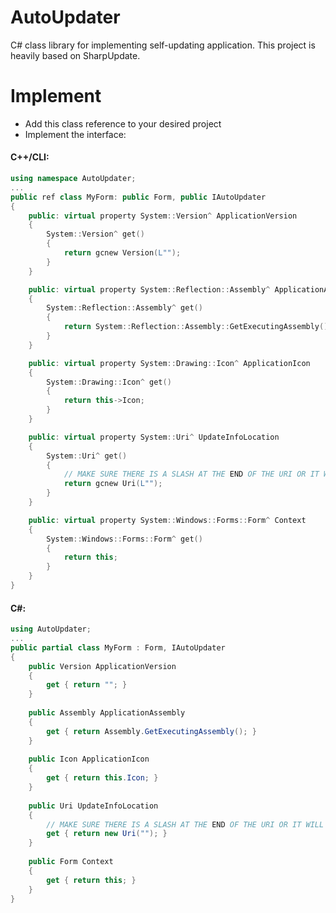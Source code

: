 # AutoUpdater
 C# class library for implementing self-updating application. This project is heavily based on SharpUpdate.
 
# Implement
 - Add this class reference to your desired project
 - Implement the interface:
#### C++/CLI: 
```C++
using namespace AutoUpdater;
...
public ref class MyForm: public Form, public IAutoUpdater
{
	public: virtual property System::Version^ ApplicationVersion
	{
		System::Version^ get()
		{
			return gcnew Version(L"");
		}
	}

	public: virtual property System::Reflection::Assembly^ ApplicationAssembly
	{
		System::Reflection::Assembly^ get()
		{
			return System::Reflection::Assembly::GetExecutingAssembly();
		}
	}

	public: virtual property System::Drawing::Icon^ ApplicationIcon
	{
		System::Drawing::Icon^ get()
		{
			return this->Icon;
		}
	}

	public: virtual property System::Uri^ UpdateInfoLocation
	{
		System::Uri^ get()
		{
			// MAKE SURE THERE IS A SLASH AT THE END OF THE URI OR IT WILL BE CORRUPTED
			return gcnew Uri(L"");
		}
	}

	public: virtual property System::Windows::Forms::Form^ Context
	{
		System::Windows::Forms::Form^ get()
		{
			return this;
		}
	}
}

```
#### C#:
```C#
using AutoUpdater;
...
public partial class MyForm : Form, IAutoUpdater
{
	public Version ApplicationVersion
	{
		get { return ""; }
	}
	
	public Assembly ApplicationAssembly
	{
		get { return Assembly.GetExecutingAssembly(); }
	}
	
	public Icon ApplicationIcon
	{
		get { return this.Icon; }
	}
	
	public Uri UpdateInfoLocation
	{
		// MAKE SURE THERE IS A SLASH AT THE END OF THE URI OR IT WILL BE CORRUPTED
		get { return new Uri(""); }
	}
	
	public Form Context
	{
		get { return this; }
	}
}

```